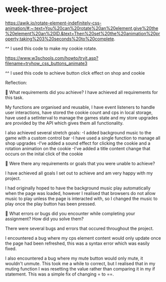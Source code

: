 # week-three-project
https://awik.io/rotate-element-indefinitely-css-animation/#:~:text=You%20can%20rotate%20an%20element,give%20the%20element%20an%20ID.&text=Then%20set%20the%20animation%20property,taking%203%20seconds%20to%20complete.

^^ 
I used this code to make my cookie rotate.


https://www.w3schools.com/howto/tryit.asp?filename=tryhow_css_buttons_animate3

^^
I used this code to achieve button click effect on shop and cookie


Reflection:

🎯 What requirements did you achieve?
I have achieved all requirements for this task. 

My functions are organised and reusable, I have event listeners to handle user interactions, have stored the cookie count and cps in local storage, have used a setInterval to manage the games state and my store upgrades are provided by the API which gives them all functionality.

I also achieved several stretch goals:
-I added background music to the game with a custom control bar
-I have used a single function to manage all shop upgrades
-I've added a sound effect for clicking the cookie and a rotation animation on the cookie
-I've added a title content change that occurs on the inital click of the cookie


🎯 Were there any requirements or goals that you were unable to achieve?

I have achieved all goals I set out to achieve and am very happy with my project.

I had originally hoped to have the background music play automatically when the page was loaded, however I realised that browsers do not allow music to play unless the page is interacted with, so I changed the music to play once the play button has been pressed.


🎯 What errors or bugs did you encounter while completing your assignment? How did you solve them?

There were several bugs and errors that occured throughout the project.

I encountered a bug where my cps element content would only update once the page had been refreshed, this was a syntax error which was easily fixed.

I also encountered a bug where my mute button would only mute, it wouldn't unmute. This took me a while to correct, but I realised that in my muting function I was resetting the value rather than comparing it in my if statement. This was a simple fix of changing = to ==.